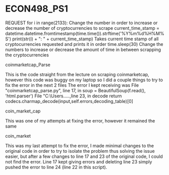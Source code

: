 # ECON498_PS1

REQUEST
for i in range(2133):
  Change the number in order to increase or decrease the number of cryptocurrencies to scrape
current_time_stamp = datetime.datetime.fromtimestamp(time.time()).strftime('%Y%m%d%H%M%S')
	print(str(i) + ": " + current_time_stamp)
    Takes current time stamp of all cryptocurrencies requested and prints it in order
time.sleep(30)
  Change the numbers to increase or decrease the amount of time in between scrapping the cryptocurrencies



coinmarketcap_Parse

This is the code straight from the lecture on scraping coinmarketcap, however this code was buggy on my laptop so I did a couple things to try to fix the error in the next 2 files
The error I kept receiving was File "coinmarketcap_parse.py", line 17, in <module> soup = BeautifulSoup(f.read(), 'html.parser') File "C:\Users\.....,line 23, in decode return codecs.charmap_decode(input,self.errors,decoding_table)[0]


coin_market_cap

This was one of my attempts at fixing the error, however it remained the same

coin_market

This was my last attempt to fix the error, I made minimal changes to the original code in order to try to isolate the problem thus solving the issue easier, but after a few changes to line 17 and 23 of the original code, I could not find the error. Line 17 kept giving errors and deleting line 23 simply pushed the error to line 24 (line 22 in this script).

